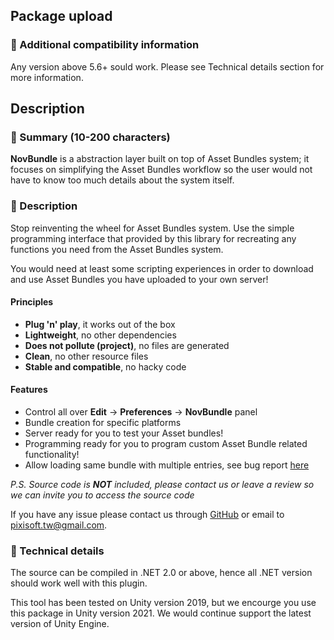## Package upload

### :pencil: Additional compatibility information

Any version above 5.6+ sould work. Please see Technical details section for more information.

## Description

### :pencil: Summary (10-200 characters)

**NovBundle** is a abstraction layer built on top of Asset Bundles system; it
focuses on simplifying the Asset Bundles workflow so the user would not have
to know too much details about the system itself.

### :pencil: Description

Stop reinventing the wheel for Asset Bundles system. Use the simple programming
interface that provided by this library for recreating any functions you need
from the Asset Bundles system.

You would need at least some scripting experiences in order to download and use
Asset Bundles you have uploaded to your own server!

#### Principles

* **Plug 'n' play**, it works out of the box
* **Lightweight**, no other dependencies
* **Does not pollute (project)**, no files are generated
* **Clean**, no other resource files
* **Stable and compatible**, no hacky code

#### Features

* Control all over **Edit** -> **Preferences** -> **NovBundle** panel
* Bundle creation for specific platforms
* Server ready for you to test your Asset bundles!
* Programming ready for you to program custom Asset Bundle related functionality!
* Allow loading same bundle with multiple entries, see bug report [here](https://forum.unity.com/threads/loading-assetbundles-with-the-same-name.573082/)

*P.S. Source code is **NOT** included, please contact us or leave a review so
we can invite you to access the source code*

If you have any issue please contact us through [GitHub](https://github.com/Pixisoft)
or email to pixisoft.tw@gmail.com.

### :pencil: Technical details

The source can be compiled in .NET 2.0 or above, hence all .NET version should
work well with this plugin.

This tool has been tested on Unity version 2019, but we encourge you use this
package in Unity version 2021. We would continue support the latest version of
Unity Engine.
